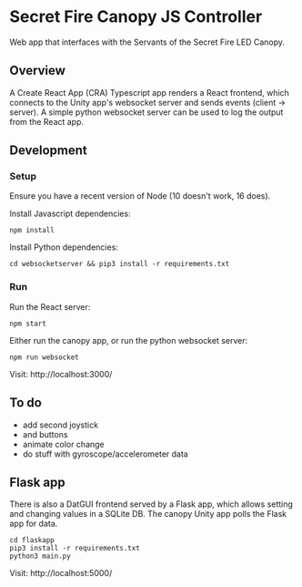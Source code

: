# Secret Fire Canopy JS Controller

Web app that interfaces with the Servants of the Secret Fire LED Canopy.

## Overview

A Create React App (CRA) Typescript app renders a React frontend, which connects to the Unity app's
websocket server and sends events (client -> server). A simple python websocket server can be used
to log the output from the React app.

## Development

### Setup

Ensure you have a recent version of Node (10 doesn't work, 16 does).

Install Javascript dependencies:

`npm install`

Install Python dependencies:

`cd websocketserver && pip3 install -r requirements.txt`

### Run

Run the React server:

`npm start`

Either run the canopy app, or run the python websocket server:

`npm run websocket`

Visit: http://localhost:3000/

## To do

- add second joystick
- and buttons
- animate color change
- do stuff with gyroscope/accelerometer data

## Flask app

There is also a DatGUI frontend served by a Flask app, which allows setting and changing values in a
SQLite DB. The canopy Unity app polls the Flask app for data.

```
cd flaskapp
pip3 install -r requirements.txt
python3 main.py
```

Visit: http://localhost:5000/
